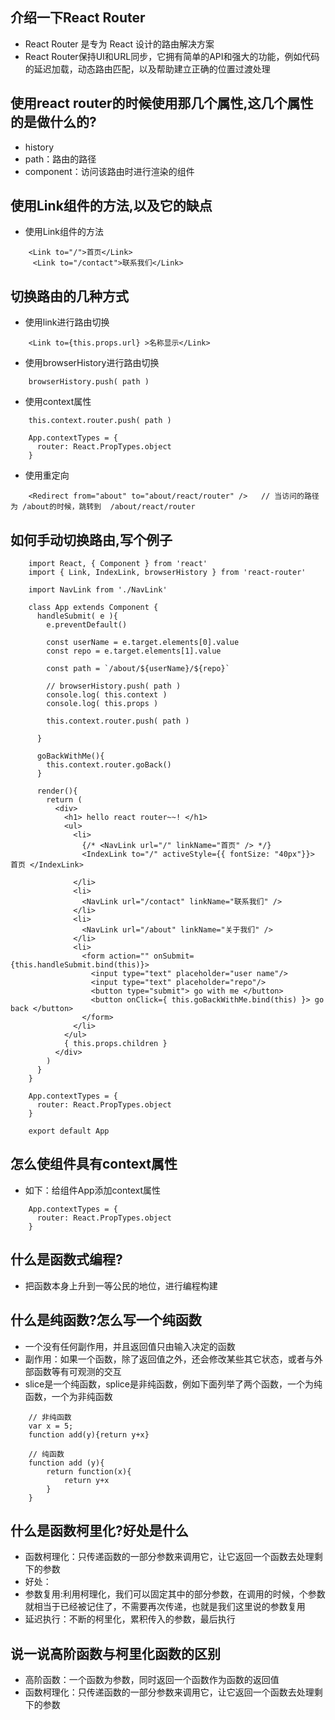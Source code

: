 ## 介绍一下React Router
- React Router 是专为 React 设计的路由解决方案
-  React Router保持UI和URL同步，它拥有简单的API和强大的功能，例如代码的延迟加载，动态路由匹配，以及帮助建立正确的位置过渡处理

## 使用react router的时候使用那几个属性,这几个属性的是做什么的?
- history
- path：路由的路径
- component：访问该路由时进行渲染的组件

## 使用Link组件的方法,以及它的缺点
- 使用Link组件的方法

```
    <Link to="/">首页</Link>
     <Link to="/contact">联系我们</Link>
```

## 切换路由的几种方式
- 使用link进行路由切换

```
    <Link to={this.props.url} >名称显示</Link>
```
- 使用browserHistory进行路由切换

```
    browserHistory.push( path )
```
- 使用context属性

```
    this.context.router.push( path )

    App.contextTypes = {
      router: React.PropTypes.object
    }

```
- 使用重定向

```
    <Redirect from="about" to="about/react/router" />   // 当访问的路径为 /about的时候，跳转到  /about/react/router
```

## 如何手动切换路由,写个例子
```
    import React, { Component } from 'react'
    import { Link, IndexLink, browserHistory } from 'react-router'
    
    import NavLink from './NavLink'
    
    class App extends Component {
      handleSubmit( e ){
        e.preventDefault()
    
        const userName = e.target.elements[0].value
        const repo = e.target.elements[1].value
    
        const path = `/about/${userName}/${repo}`
    
        // browserHistory.push( path )
        console.log( this.context )
        console.log( this.props )
    
        this.context.router.push( path )
    
      }
    
      goBackWithMe(){
        this.context.router.goBack()
      }
    
      render(){
        return (
          <div>
            <h1> hello react router~~! </h1>
            <ul>
              <li>
                {/* <NavLink url="/" linkName="首页" /> */}
                <IndexLink to="/" activeStyle={{ fontSize: "40px"}}> 首页 </IndexLink>
    
              </li>
              <li>
                <NavLink url="/contact" linkName="联系我们" />
              </li>
              <li>
                <NavLink url="/about" linkName="关于我们" />
              </li>
              <li>
                <form action="" onSubmit={this.handleSubmit.bind(this)}>
                  <input type="text" placeholder="user name"/>
                  <input type="text" placeholder="repo"/>
                  <button type="submit"> go with me </button>
                  <button onClick={ this.goBackWithMe.bind(this) }> go back </button>
                </form>
              </li>
            </ul>
            { this.props.children }
          </div>
        )
      }
    }
    
    App.contextTypes = {
      router: React.PropTypes.object
    }
    
    export default App
```

## 怎么使组件具有context属性
- 如下：给组件App添加context属性

```
    App.contextTypes = {
      router: React.PropTypes.object
    }
```

## 什么是函数式编程?
- 把函数本身上升到一等公民的地位，进行编程构建

## 什么是纯函数?怎么写一个纯函数
- 一个没有任何副作用，并且返回值只由输入决定的函数
- 副作用：如果一个函数，除了返回值之外，还会修改某些其它状态，或者与外部函数等有可观测的交互
- slice是一个纯函数，splice是非纯函数，例如下面列举了两个函数，一个为纯函数，一个为非纯函数

```
    // 非纯函数
    var x = 5;
    function add(y){return y+x}
    
    // 纯函数
    function add (y){
        return function(x){
            return y+x
        }
    }
```

## 什么是函数柯里化?好处是什么
- 函数柯理化：只传递函数的一部分参数来调用它，让它返回一个函数去处理剩下的参数
- 好处：
 - 参数复用:利用柯理化，我们可以固定其中的部分参数，在调用的时候，个参数就相当于已经被记住了，不需要再次传递，也就是我们这里说的参数复用
 - 延迟执行：不断的柯里化，累积传入的参数，最后执行

## 说一说高阶函数与柯里化函数的区别
- 高阶函数：一个函数为参数，同时返回一个函数作为函数的返回值
- 函数柯理化：只传递函数的一部分参数来调用它，让它返回一个函数去处理剩下的参数


